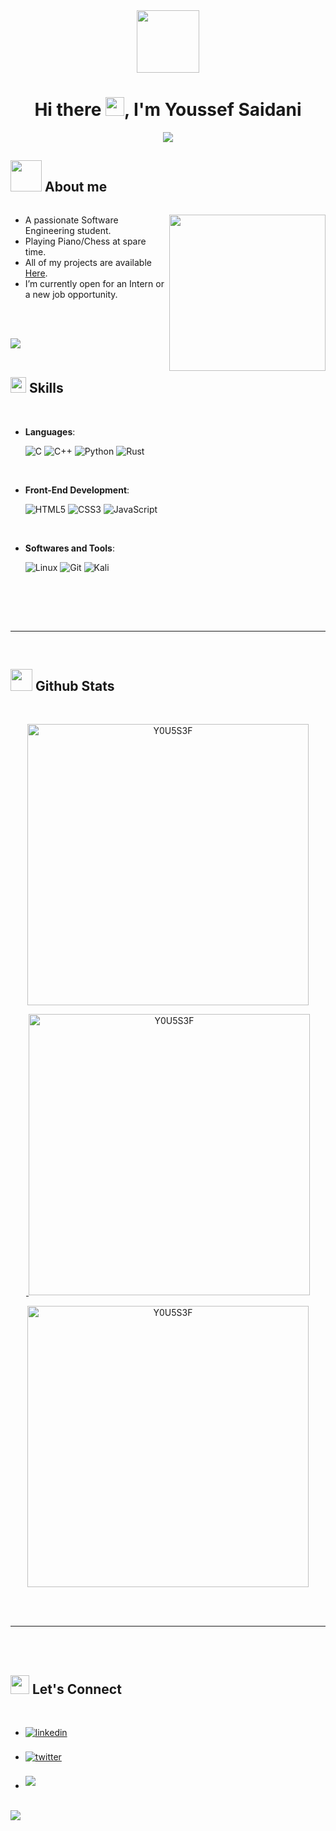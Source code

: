 <div id="header" align="center">
  <img src="https://media.giphy.com/media/QssGEmpkyEOhBCb7e1/giphy.gif" width="100"/>
<h1>
  Hi there
  <img src="https://media.giphy.com/media/hvRJCLFzcasrR4ia7z/giphy.gif" width="30px"/>, I'm Youssef Saidani
</h1>
<p align="center">
  <a href="https://github.com/DenverCoder1/readme-typing-svg"><img src="https://readme-typing-svg.herokuapp.com?font=Time+New+Roman&color=cyan&size=25&center=true&vCenter=true&width=600&height=100&lines=Student+at+FSM+Monastir.;Computer+Science+Student.;Active+Learner/Researcher."></a>
</p>
</div>
	
## <picture><img src = "https://media.giphy.com/media/cIn5fTcjnKhStIeAef/giphy.gif" width = 50px></picture> **About me**

<img src="https://komarev.com/ghpvc/?username=Y0U5S3F&style=flat-square&color=blue" alt=""/>

<picture> <img align="right" src="https://media.giphy.com/media/cUAGuLiEcTBwRfkAQq/giphy.gif" width = 250px></picture>

- A passionate Software Engineering student.
- Playing Piano/Chess at spare time.
- All of my projects are available <a href='https://github.com/Y0U5S3F?tab=repositories'>Here<a/>.
- I’m currently open for an Intern or a new job opportunity.

<br><br>

<img src="https://user-images.githubusercontent.com/73097560/115834477-dbab4500-a447-11eb-908a-139a6edaec5c.gif"><br><br>

## <img src="https://media2.giphy.com/media/QssGEmpkyEOhBCb7e1/giphy.gif?cid=ecf05e47a0n3gi1bfqntqmob8g9aid1oyj2wr3ds3mg700bl&rid=giphy.gif" width ="25"><b> Skills</b>
<br>

<p align="center">

- **Languages**:
    
    ![C](https://img.shields.io/badge/C%20-%232370ED.svg?style=for-the-badge&logo=c&logoColor=white)
    ![C++](https://img.shields.io/badge/C++%20-%2300599C.svg?style=for-the-badge&logo=c%2B%2B&logoColor=white)
    ![Python](https://img.shields.io/badge/Python%20-%2314354C.svg?style=for-the-badge&logo=python&logoColor=white)
    ![Rust](https://img.shields.io/badge/rust-%23000000.svg?style=for-the-badge&logo=rust&logoColor=white)
	
<br>   
    
- **Front-End Development**:

   ![HTML5](https://img.shields.io/badge/HTML5%20-%23E34F26.svg?style=for-the-badge&logo=html5&logoColor=white)
   ![CSS3](https://img.shields.io/badge/CSS%20-%231572B6.svg?style=for-the-badge&logo=css3&logoColor=white)
   ![JavaScript](https://img.shields.io/badge/JavaScript%20-%23F7DF1E.svg?style=for-the-badge&logo=javascript&logoColor=black)

<br>

- **Softwares and Tools**:

    ![Linux](https://img.shields.io/badge/Linux-FCC624?style=for-the-badge&logo=linux&logoColor=black)
    ![Git](https://img.shields.io/badge/git-%23F05033.svg?style=for-the-badge&logo=git&logoColor=white)
    ![Kali](https://img.shields.io/badge/Kali-268BEE?style=for-the-badge&logo=kalilinux&logoColor=white)
  
<br>

</p>

<br>
<br>

-----

<br>


## <img src="https://media.giphy.com/media/iY8CRBdQXODJSCERIr/giphy.gif" width="35"><b> Github Stats </b>
<br>

<div align='center'>
<a href="https://github.com/Y0U5S3F/">
<p><img src="https://github-readme-stats.vercel.app/api/top-langs?username=Y0U5S3F&show_icons=true&locale=en&bg_color=0d1117&text_color=ffffff&layout=compact" alt="Y0U5S3F" bg_color=#808080 width='450'/></p>
<p>&nbsp;<img src="https://github-readme-stats.vercel.app/api?username=Y0U5S3F&show_icons=true&locale=en&bg_color=0d1117&text_color=ffffff&repo=convoychat" alt="Y0U5S3F" width='450' /></p>
<p><img src="https://github-readme-streak-stats.herokuapp.com/?user=Y0U5S3F&theme=dark&background=0d1117&date_format=M%20j%5B%2C%20Y%5D" alt="Y0U5S3F" width='450'/></p>
</a>
</div>
<br>
<br>

-----

<br>
<br>

## <b><img src="https://media.giphy.com/media/23D8NR89IoZUC9jgsO/giphy.gif" width ="30"> Let's Connect</b>
<br>
<div align='left'>

<ul>

<li>
<a href="https://www.linkedin.com/in/saidani-youssef-73bb07138/" target="_blank">
<img src="https://img.shields.io/badge/linkedin:  Saidani Youssef-%2300acee.svg?color=405DE6&style=for-the-badge&logo=linkedin&logoColor=white" alt=linkedin style="margin-bottom: 5px;"/>
</a>
</li>

<br>

<li>
<a href="https://twitter.com/0xabdulkhalid" target="_blank">
<img src="https://img.shields.io/badge/twitter:  @SaidaniYoussef-%2300acee.svg?color=1DA1F2&style=for-the-badge&logo=twitter&logoColor=white" alt=twitter style="margin-bottom: 5px;"/>
</a>
</li>

<br>

<li>
<a href="mailto:youssefsa2012@gmail.com" target="_blank">
<img src="https://img.shields.io/badge/email     :  Youssef Saidani-%23EA4335.svg?style=for-the-badge&logo=gmail&logoColor=white" t=mail style="margin-bottom: 5px;" />
</a>
</li>
	
</ul>
</div>

<br>
<img src="https://user-images.githubusercontent.com/73097560/115834477-dbab4500-a447-11eb-908a-139a6edaec5c.gif">
<br>
<br>
<br>
